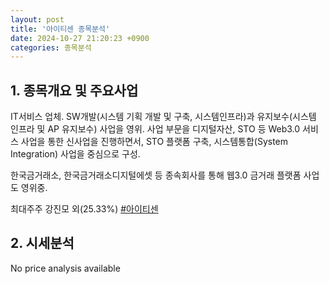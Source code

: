 ```yaml
---
layout: post
title: '아이티센 종목분석'
date: 2024-10-27 21:20:23 +0900
categories: 종목분석
---
```


## 1. 종목개요 및 주요사업

IT서비스 업체. SW개발(시스템 기획 개발 및 구축, 시스템인프라)과 유지보수(시스템 인프라 및 AP 유지보수) 사업을 영위. 사업 부문을 디지털자산, STO 등 Web3.0 서비스 사업을 통한 신사업을 진행하면서, STO 플랫폼 구축, 시스템통합(System Integration) 사업을 중심으로 구성.

한국금거래소, 한국금거래소디지털에셋 등 종속회사를 통해 웹3.0 금거래 플랫폼 사업도 영위중.


최대주주 강진모 외(25.33%)
[#아이티센](#)

## 2. 시세분석

No price analysis available
